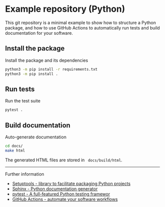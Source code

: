 # Example repository (Python)

This git repository is a minimal example to show how to structure a Python
package, and how to use GitHub Actions to automatically run tests and build
documentation for your software.

## Install the package


Install the package and its dependencies
```sh
python3 -m pip install -r requirements.txt
python3 -m pip install .
```

## Run tests

Run the test suite
```sh
pytest .
```

## Build documentation

Auto-generate documentation
```sh
cd docs/
make html
```

The generated HTML files are stored in ` docs/build/html`.

---

Further information
* [Setuptools - library to facilitate packaging Python projects](https://setuptools.pypa.io)
* [Sphinx - Python documentation generator](https://sphinx-doc.org)
* [pytest - A full-featured Python testing framewor](https://docs.pytest.org)
* [GitHub Actions - automate your software workflows](https://github.com/features/actions)
